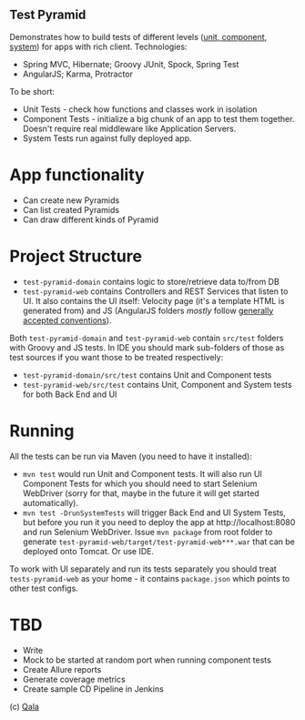 Test Pyramid
----

Demonstrates how to build tests of different levels 
([unit, component, system](http://qala.io/blog/holes-in-test-terminology.html)) for apps with rich client. Technologies:
 
- Spring MVC, Hibernate; Groovy JUnit, Spock, Spring Test
- AngularJS; Karma, Protractor

To be short:

- Unit Tests - check how functions and classes work in isolation
- Component Tests - initialize a big chunk of an app to test them together. Doesn't require real middleware like 
 Application Servers.
- System Tests run against fully deployed app.

# App functionality

- Can create new Pyramids
- Can list created Pyramids
- Can draw different kinds of Pyramid

# Project Structure

- `test-pyramid-domain` contains logic to store/retrieve data to/from DB
- `test-pyramid-web` contains Controllers and REST Services that listen to UI. It also contains the UI itself: Velocity
 page (it's a template HTML is generated from) and JS (AngularJS folders _mostly_ follow 
 [generally accepted conventions](https://github.com/johnpapa/angular-styleguide)). 

Both `test-pyramid-domain` and `test-pyramid-web` contain `src/test` folders with Groovy and JS tests. In IDE you should
mark sub-folders of those as test sources if you want those to be treated respectively:

- `test-pyramid-domain/src/test` contains Unit and Component tests
- `test-pyramid-web/src/test` contains Unit, Component and System tests for both Back End and UI

# Running

All the tests can be run via Maven (you need to have it installed):

- `mvn test` would run Unit and Component tests. It will also run UI Component Tests for which you should need to
 start Selenium WebDriver (sorry for that, maybe in the future it will get started automatically).
- `mvn test -DrunSystemTests` will trigger Back End and UI System Tests, but before you run it you need to deploy the
 app at http://localhost:8080 and run Selenium WebDriver. Issue `mvn package` from root folder to generate 
 `test-pyramid-web/target/test-pyramid-web***.war` that can be deployed onto Tomcat. Or use IDE.

To work with UI separately and run its tests separately you should treat `tests-pyramid-web` as your home - it contains
`package.json` which points to other test configs.

# TBD

- Write 
- Mock to be started at random port when running component tests
- Create Allure reports
- Generate coverage metrics
- Create sample CD Pipeline in Jenkins

(c) [Qala](http://qala.io)